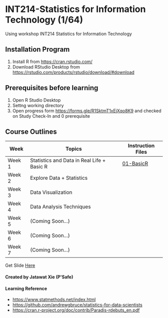 # INT214-Statistics for Information Technology (1/64)
Using workshop INT214 Statistics for Information Technology

## Installation Program
1. Install R from https://cran.rstudio.com/
2. Download RStudio Desktop from https://rstudio.com/products/rstudio/download/#download

## Prerequisites before learning
1. Open R Studio Desktop
2. Settng working directory
3. Open progress form https://forms.gle/R1SktmT1xEjXqo8K9 and checked on Study Check-In and 0 prerequisite

## Course Outlines
|   Week  |                      Topics                   |           Instruction Files             |
|---------|-----------------------------------------------|-----------------------------------------|
| Week 1  | Statistics and Data in Real Life + Basic R    |  [01-BasicR](workshop/01-basic-R.md)    |
| Week 2  | Explore Data + Statistics                     |                          |
| Week 3  | Data Visualization                            |                          |
| Week 4  | Data Analysis Techniques                      |                          |
| Week 5  | (Coming Soon...)                              |                          |
| Week 6  | (Coming Soon...)                              |                          |
| Week 7  | (Coming Soon...)                              |                          |

Get Slide [Here](https://drive.google.com/drive/folders/1oDfOGEOEwl80PqWm_LPqFcrNtE38BrOJ?usp=sharing)

#### Created by Jatawat Xie (P'Safe)

#### Learning Reference
- https://www.statmethods.net/index.html
- https://github.com/andrewgbruce/statistics-for-data-scientists
- https://cran.r-project.org/doc/contrib/Paradis-rdebuts_en.pdf
